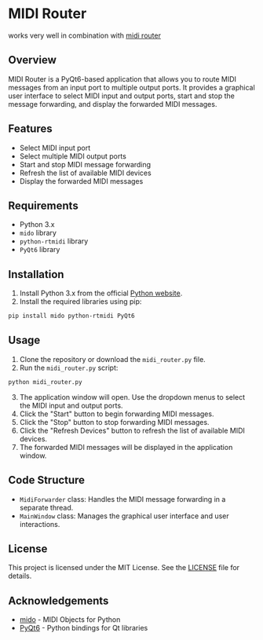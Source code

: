 # MIDI Router
works very well in combination with [midi router](https://www.tobias-erichsen.de/software/loopmidi.html)
## Overview

MIDI Router is a PyQt6-based application that allows you to route MIDI messages from an input port to multiple output ports. It provides a graphical user interface to select MIDI input and output ports, start and stop the message forwarding, and display the forwarded MIDI messages.

## Features

- Select MIDI input port
- Select multiple MIDI output ports
- Start and stop MIDI message forwarding
- Refresh the list of available MIDI devices
- Display the forwarded MIDI messages

## Requirements

- Python 3.x
- `mido` library
- `python-rtmidi` library
- `PyQt6` library

## Installation

1. Install Python 3.x from the official [Python website](https://www.python.org/).
2. Install the required libraries using pip:

```sh
pip install mido python-rtmidi PyQt6
```

## Usage

1. Clone the repository or download the `midi_router.py` file.
2. Run the `midi_router.py` script:

```sh
python midi_router.py
```
3. The application window will open. Use the dropdown menus to select the MIDI input and output ports.
4. Click the "Start" button to begin forwarding MIDI messages.
5. Click the "Stop" button to stop forwarding MIDI messages.
6. Click the "Refresh Devices" button to refresh the list of available MIDI devices.
7. The forwarded MIDI messages will be displayed in the application window.

## Code Structure

- `MidiForwarder` class: Handles the MIDI message forwarding in a separate thread.
- `MainWindow` class: Manages the graphical user interface and user interactions.

## License

This project is licensed under the MIT License. See the [LICENSE](LICENSE) file for details.

## Acknowledgements

- [mido](https://github.com/mido/mido) - MIDI Objects for Python
- [PyQt6](https://riverbankcomputing.com/software/pyqt/intro) - Python bindings for Qt libraries

